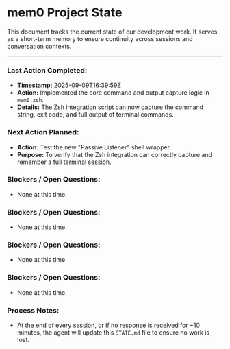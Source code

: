# mem0 Project State

This document tracks the current state of our development work. It serves as a short-term memory to ensure continuity across sessions and conversation contexts.

---

### Last Action Completed:

*   **Timestamp:** 2025-09-09T16:39:59Z
*   **Action:** Implemented the core command and output capture logic in `mem0.zsh`.
*   **Details:** The Zsh integration script can now capture the command string, exit code, and full output of terminal commands.

### Next Action Planned:

*   **Action:** Test the new "Passive Listener" shell wrapper.
*   **Purpose:** To verify that the Zsh integration can correctly capture and remember a full terminal session.

### Blockers / Open Questions:

*   None at this time.

### Blockers / Open Questions:

*   None at this time.

### Blockers / Open Questions:

*   None at this time.

### Blockers / Open Questions:

*   None at this time.

### Process Notes:

*   At the end of every session, or if no response is received for ~10 minutes, the agent will update this `STATE.md` file to ensure no work is lost.

